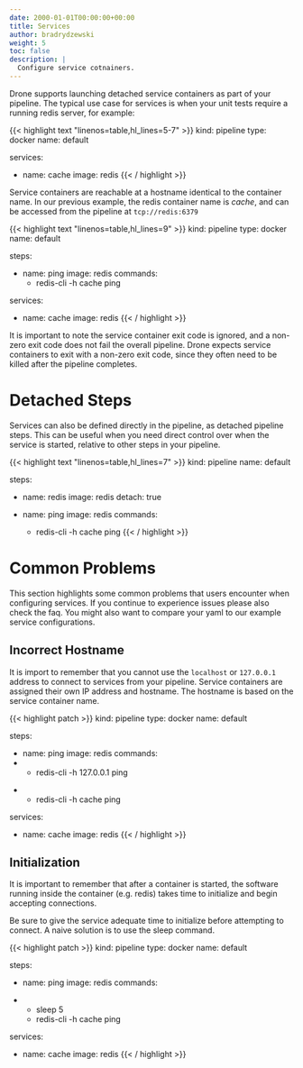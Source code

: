 ```yaml
---
date: 2000-01-01T00:00:00+00:00
title: Services
author: bradrydzewski
weight: 5
toc: false
description: |
  Configure service cotnainers.
---
```


Drone supports launching detached service containers as part of your pipeline. The typical use case for services is when your unit tests require a running redis server, for example:

{{< highlight text "linenos=table,hl_lines=5-7" >}}
kind: pipeline
type: docker
name: default

services:
- name: cache
  image: redis
{{< / highlight >}}

Service containers are reachable at a hostname identical to the container name. In our previous example, the redis container name is _cache_, and can be accessed from the pipeline at `tcp://redis:6379`

{{< highlight text "linenos=table,hl_lines=9" >}}
kind: pipeline
type: docker
name: default

steps:
- name: ping
  image: redis
  commands:
  - redis-cli -h cache ping

services:
- name: cache
  image: redis
{{< / highlight >}}

It is important to note the service container exit code is ignored, and a non-zero exit code does not fail the overall pipeline. Drone expects service containers to exit with a non-zero exit code, since they often need to be killed after the pipeline completes.

# Detached Steps

Services can also be defined directly in the pipeline, as detached pipeline steps. This can be useful when you need direct control over when the service is started, relative to other steps in your pipeline.

{{< highlight text "linenos=table,hl_lines=7" >}}
kind: pipeline
name: default

steps:
- name: redis
  image: redis
  detach: true

- name: ping
  image: redis
  commands:
  - redis-cli -h cache ping
{{< / highlight >}}

# Common Problems

This section highlights some common problems that users encounter when configuring services. If you continue to experience issues please also check the faq. You might also want to compare your yaml to our example service configurations.

## Incorrect Hostname

It is import to remember that you cannot use the `localhost` or `127.0.0.1` address to connect to services from your pipeline. Service containers are assigned their own IP address and hostname. The hostname is based on the service container name.

{{< highlight patch >}}
kind: pipeline
type: docker
name: default

steps:
  - name: ping
    image: redis
    commands:
-   - redis-cli -h 127.0.0.1 ping
+   - redis-cli -h cache ping

services:
  - name: cache
    image: redis
{{< / highlight >}}

## Initialization

It is important to remember that after a container is started, the software running inside the container (e.g. redis) takes time to initialize and begin accepting connections.

Be sure to give the service adequate time to initialize before attempting to connect. A naive solution is to use the sleep command.

{{< highlight patch >}}
kind: pipeline
type: docker
name: default

steps:
  - name: ping
    image: redis
    commands:
+   - sleep 5
    - redis-cli -h cache ping

services:
  - name: cache
    image: redis
{{< / highlight >}}